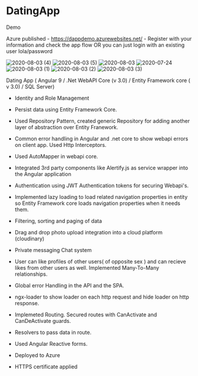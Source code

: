 # DatingApp

Demo

Azure published - https://dappdemo.azurewebsites.net/ - Register with your information and check the app flow OR you can just login with an existing user lola/password

![2020-08-03 (4)](https://user-images.githubusercontent.com/48589838/89153826-531c0a00-d583-11ea-81b9-82891ad646ee.png)
![2020-08-03 (5)](https://user-images.githubusercontent.com/48589838/89153832-56af9100-d583-11ea-974b-ec5ea2c07b00.png)
![2020-08-03](https://user-images.githubusercontent.com/48589838/89153842-5c0cdb80-d583-11ea-973b-31460afd0d3f.png)
![2020-07-24](https://user-images.githubusercontent.com/48589838/89153843-5ca57200-d583-11ea-8345-fade51758c2a.png)
![2020-08-03 (1)](https://user-images.githubusercontent.com/48589838/89153851-60d18f80-d583-11ea-9024-a23e742b93f7.png)
![2020-08-03 (2)](https://user-images.githubusercontent.com/48589838/89153866-662eda00-d583-11ea-87a2-3fb25ea85b7b.png)
![2020-08-03 (3)](https://user-images.githubusercontent.com/48589838/89153872-68913400-d583-11ea-8237-32694bab1df6.png)


Dating App ( Angular 9 / .Net WebAPI Core (v 3.0) / Entity Framework core ( v 3.0) / SQL Server)

- Identity and Role Management

- Persist data using Entity Framework Core.

- Used Repository Pattern, created generic Repository for adding another layer of abstraction over Entity Franework. 

- Common error handling in Angular and .net core to show webapi errors on client app. Used Http Interceptors.

- Used AutoMapper in webapi core.

- Integrated 3rd party components like Alertify.js as service wrapper into the Angular application

- Authentication using JWT Authentication tokens for securing Webapi's.

- Implemented lazy loading to load related navigation properties in entity so Entity Framework core loads navigation properties when it needs them.

- Filtering, sorting and paging of data

- Drag and drop photo upload integration into a cloud platform (cloudinary)

- Private messaging Chat system

- User can like profiles of other users( of opposite sex ) and can recieve likes from other users as well. Implemented Many-To-Many relationships.

- Global error Handling in the API and the SPA.

- ngx-loader to show loader on each http request and hide loader on http response.

- Implemeted Routing. Secured routes with CanActivate and CanDeActivate guards.

- Resolvers to pass data in route.

- Used Angular Reactive forms.

- Deployed to Azure

- HTTPS certificate applied
